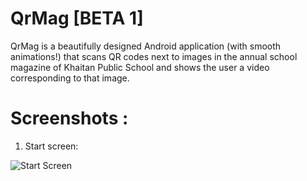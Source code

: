 QrMag [BETA 1]
===========

QrMag is a beautifully designed Android application (with smooth animations!) that scans QR codes next to images in the annual school magazine of Khaitan
Public School and shows the user a video corresponding to that image.

# Screenshots :

1. Start screen:

![Start Screen](http://i.imgur.com/bWKuoj9.png "Start Screen")

